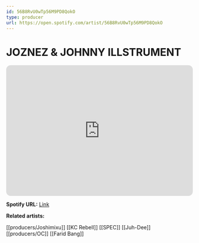 ```yaml
---
id: 56B8RvU0wTp56M9PD8QokO
type: producer
url: https://open.spotify.com/artist/56B8RvU0wTp56M9PD8QokO
---
```

# JOZNEZ & JOHNNY ILLSTRUMENT

<iframe style="border-radius:12px" src="https://open.spotify.com/embed/artist/56B8RvU0wTp56M9PD8QokO" width="100%" height="352" frameBorder="0" allowfullscreen="" allow="autoplay; clipboard-write; encrypted-media; fullscreen; picture-in-picture" loading="lazy"></iframe>

**Spotify URL:** [Link](https://open.spotify.com/artist/56B8RvU0wTp56M9PD8QokO)

**Related artists:**

[[producers/Joshimixu]]
[[KC Rebell]]
[[SPEC]]
[[Juh-Dee]]
[[producers/OC]]
[[Farid Bang]]
